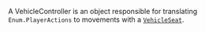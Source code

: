 A VehicleController is an object responsible for translating
`Enum.PlayerActions` to movements with a [`VehicleSeat`](https://create.roblox.com/docs/reference/engine/classes/VehicleSeat).